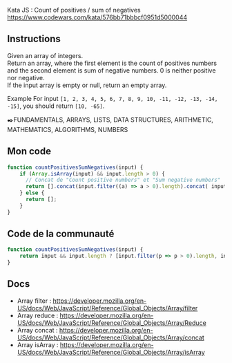 Kata JS : Count of positives / sum of negatives https://www.codewars.com/kata/576bb71bbbcf0951d5000044

## Instructions
Given an array of integers.  
Return an array, where the first element is the count of positives numbers and the second element is sum of negative numbers. 0 is neither positive nor negative.  
If the input array is empty or null, return an empty array.

Example
For input `[1, 2, 3, 4, 5, 6, 7, 8, 9, 10, -11, -12, -13, -14, -15]`, you should return `[10, -65]`.

✒️FUNDAMENTALS, ARRAYS, LISTS, DATA STRUCTURES, ARITHMETIC, MATHEMATICS, ALGORITHMS, NUMBERS

## Mon code
```js
function countPositivesSumNegatives(input) {
    if (Array.isArray(input) && input.length > 0) {
      // Concat de "Count positive numbers" et "Sum negative numbers"
      return [].concat(input.filter((a) => a > 0).length).concat( input.filter((a) => a < 0).reduce((prev,curr) => prev + curr,0) );
    } else {
      return [];
    }
}
```

## Code de la communauté
```js
function countPositivesSumNegatives(input) {
    return input && input.length ? [input.filter(p => p > 0).length, input.filter(n => n < 0).reduce((a, b) => a + b, 0)] : [];
}
```

## Docs
- Array filter : https://developer.mozilla.org/en-US/docs/Web/JavaScript/Reference/Global_Objects/Array/filter
- Array reduce : https://developer.mozilla.org/en-US/docs/Web/JavaScript/Reference/Global_Objects/Array/Reduce
- Array concat : https://developer.mozilla.org/en-US/docs/Web/JavaScript/Reference/Global_Objects/Array/concat
- Array isArray : https://developer.mozilla.org/en-US/docs/Web/JavaScript/Reference/Global_Objects/Array/isArray
